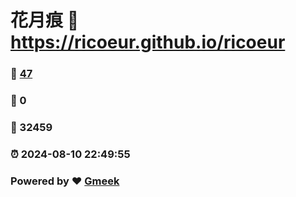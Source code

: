 # 花月痕 :link: https://ricoeur.github.io/ricoeur 
### :page_facing_up: [47](https://ricoeur.github.io/ricoeur/tag.html) 
### :speech_balloon: 0 
### :hibiscus: 32459 
### :alarm_clock: 2024-08-10 22:49:55 
### Powered by :heart: [Gmeek](https://github.com/Meekdai/Gmeek)

